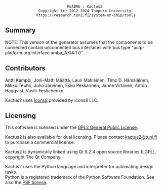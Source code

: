                                 README : Kactus2
				   Copyright (c) 2012-2024 Tampere University
                  https://research.tuni.fi/system-on-chip/tools

## Summary
NOTE: This version of the generator assumes that the components to be connected contain
unconnected bus interfaces with bus type "pulp-platform.org:interface:amba_AXI4:1.0"

## Contributors
Antti Kamppi, Joni-Matti Määttä, Lauri Matilainen, Timo D. Hämäläinen,
Mikko Teuho, Juho Järvinen, Esko Pekkarinen, Janne Virtanen,
Anton Hagqvist, Vasilii Feshchenko

Kactus2 uses [Icons8](https://icons8.com/) provided by Icons8 LLC.

## Licensing
This software is licensed under the [GPL2 General Public License](LICENSE).

Kactus2 is also available for dual licensing. Please contact kactus2@tuni.fi
to purchase a commercial license.

Kactus2 is dynamically linked using Qt 6.2.4 open source libraries (LGPL),
copyright The Qt Company.

Kactus2 uses the Python language and interpreter for automating design tasks.  
Python is a registered trademark of the Python Software Foundation. See also the
[PSF license](PSF_LICENSE.txt).
